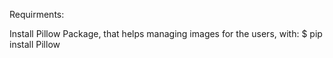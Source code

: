 Requirments:

Install Pillow Package, that helps managing images for the users, with:
$ pip install Pillow